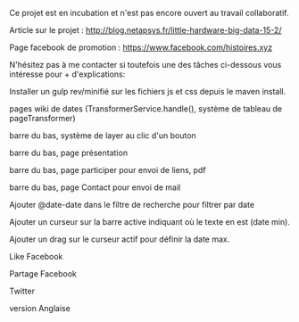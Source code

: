 Ce projet est en incubation et n'est pas encore ouvert au travail collaboratif.

Article sur le projet : http://blog.netapsys.fr/little-hardware-big-data-15-2/

Page facebook de promotion : https://www.facebook.com/histoires.xyz



N'hésitez pas à me contacter si toutefois une des tâches ci-dessous vous intéresse pour + d'explications:

Installer un gulp rev/minifié sur les fichiers js et css depuis le maven install.

pages wiki de dates (TransformerService.handle(), système de tableau de pageTransformer)

barre du bas, système de layer au clic d'un bouton

barre du bas, page présentation

barre du bas, page participer pour envoi de liens, pdf

barre du bas, page Contact pour envoi de mail

Ajouter @date-date dans le filtre de recherche pour filtrer par date

Ajouter un curseur sur la barre active indiquant où le texte en est (date min).

Ajouter un drag sur le curseur actif pour définir la date max.

Like Facebook

Partage Facebook

Twitter

version Anglaise
